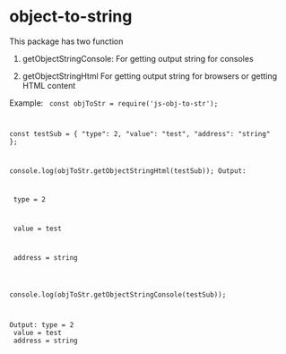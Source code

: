 # object-to-string

This package has two  function

1. getObjectStringConsole:
    For getting output string for consoles

2. getObjectStringHtml
    For getting output string for browsers or getting HTML content


Example:
<code>
const objToStr = require('js-obj-to-str');

const testSub = {
    "type": 2,
    "value": "test",
    "address": "string"
};

console.log(objToStr.getObjectStringHtml(testSub));
Output:
<p> type = 2</p>
<p> value = test</p>
<p> address = string</p>


console.log(objToStr.getObjectStringConsole(testSub));

Output:
type = 2 <br />
value = test <br />
address = string <br />
</code>